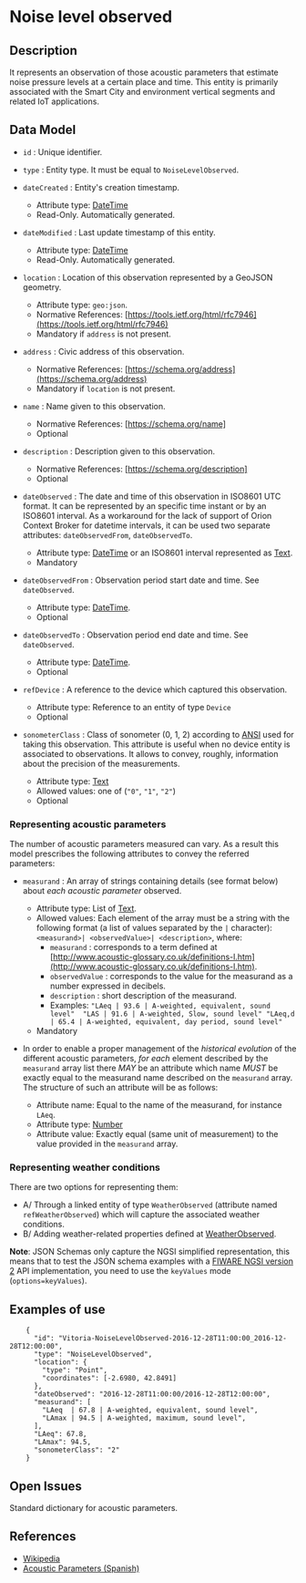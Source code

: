 # Noise level observed

## Description

It represents an observation of those acoustic parameters that estimate noise pressure levels at a certain place and time.
This entity is primarily associated with the Smart City and environment vertical segments and related IoT applications.

## Data Model

+ `id` : Unique identifier. 

+ `type` : Entity type. It must be equal to `NoiseLevelObserved`.

+ `dateCreated` : Entity's creation timestamp.
    + Attribute type: [DateTime](https://schema.org/DateTime)
    + Read-Only. Automatically generated.

+ `dateModified` : Last update timestamp of this entity.
    + Attribute type: [DateTime](https://schema.org/DateTime)
    + Read-Only. Automatically generated.

+ `location` : Location of this observation represented by a GeoJSON geometry. 
    + Attribute type: `geo:json`.
    + Normative References: [https://tools.ietf.org/html/rfc7946](https://tools.ietf.org/html/rfc7946)
    + Mandatory if `address` is not present.

+ `address` : Civic address of this observation.
    + Normative References: [https://schema.org/address](https://schema.org/address)
    + Mandatory if `location` is not present.
    
+ `name` : Name given to this observation.
    + Normative References: [https://schema.org/name]
    + Optional

+ `description` : Description given to this observation.
    + Normative References: [https://schema.org/description]
    + Optional
    
+ `dateObserved` : The date and time of this observation in ISO8601 UTC format.
It can be represented by an specific time instant or by an ISO8601 interval. As a workaround for
the lack of support of Orion Context Broker for datetime intervals, it can be used two separate attributes: `dateObservedFrom`, `dateObservedTo`. 
    + Attribute type: [DateTime](https://schema.org/DateTime) or an ISO8601 interval represented as [Text](https://schema.org/Text). 
    + Mandatory
        
+ `dateObservedFrom` : Observation period start date and time. See `dateObserved`. 
    + Attribute type: [DateTime](https://schema.org/DateTime). 
    + Optional
    
+ `dateObservedTo` : Observation period end date and time. See `dateObserved`. 
    + Attribute type: [DateTime](https://schema.org/DateTime). 
    + Optional
    
+ `refDevice` : A reference to the device which captured this observation.
    + Attribute type: Reference to an entity of type `Device`
    + Optional

+ `sonometerClass` : Class of sonometer (0, 1, 2) according to [ANSI](http://soundmetersource.com/ansi-standards.html)
used for taking this observation. This attribute is useful when no device entity is associated to observations.
It allows to convey, roughly, information about the precision of the measurements. 
    + Attribute type: [Text](https://schema.org/Text)
    + Allowed values: one of (`"0"`, `"1"`, `"2"`)
    + Optional

### Representing acoustic parameters

The number of acoustic parameters measured can vary.
As a result this model prescribes the following attributes to convey the referred parameters: 

+ `measurand` : An array of strings containing details (see format below) about *each acoustic parameter* observed.
    + Attribute type: List of [Text](https://schema.org/Text).
    + Allowed values: Each element of the array must be a string with the following format
    (a list of values separated by the `|` character):
`<measurand>| <observedValue>| <description>`, where:
        + `measurand` : corresponds to a term defined at
        [http://www.acoustic-glossary.co.uk/definitions-l.htm](http://www.acoustic-glossary.co.uk/definitions-l.htm).
        + `observedValue` : corresponds to the value for the measurand as a number expressed in decibels. 
        + `description` : short description of the measurand.
        + Examples:
    `"LAeq | 93.6 | A-weighted, equivalent, sound level"  "LAS | 91.6 | A-weighted, Slow, sound level"
     "LAeq,d | 65.4 | A-weighted, equivalent, day period, sound level"`
    + Mandatory
    
+ In order to enable a proper management of the *historical evolution* of the different acoustic parameters,
*for each* element described by the `measurand` array list there *MAY* be an attribute which name *MUST* be exactly equal to the
measurand name described on the `measurand` array. The structure of such an attribute will be as follows:
    + Attribute name: Equal to the name of the measurand, for instance `LAeq`.
    + Attribute type: [Number](https://schema.org/Number)
    + Attribute value: Exactly equal (same unit of measurement) to the value provided in the `measurand` array.
    
### Representing weather conditions

There are two options for representing them:

+ A/ Through a linked entity of type `WeatherObserved` (attribute named `refWeatherObserved`)
which will capture the associated weather conditions.
+ B/ Adding weather-related properties defined at [WeatherObserved](../../../Weather/WeatherObserved/doc/spec.md).

**Note**: JSON Schemas only capture the NGSI simplified representation, this means that to test the JSON schema examples with
a [FIWARE NGSI version 2](http://fiware.github.io/specifications/ngsiv2/stable) API implementation, you need to use the `keyValues`
mode (`options=keyValues`).

## Examples of use

```
    {
      "id": "Vitoria-NoiseLevelObserved-2016-12-28T11:00:00_2016-12-28T12:00:00",
      "type": "NoiseLevelObserved",
      "location": {
        "type": "Point",
        "coordinates": [-2.6980, 42.8491]
      },
      "dateObserved": "2016-12-28T11:00:00/2016-12-28T12:00:00",
      "measurand": [
        "LAeq  | 67.8 | A-weighted, equivalent, sound level",
        "LAmax | 94.5 | A-weighted, maximum, sound level",
      ],
      "LAeq": 67.8,
      "LAmax": 94.5,
      "sonometerClass": "2"
    }
```

## Open Issues

Standard dictionary for acoustic parameters.

## References

* [Wikipedia](https://en.wikipedia.org/wiki/Sound_level_meter)
* [Acoustic Parameters (Spanish)](http://www.dipucadiz.es/export/sites/default/galeria_de_ficheros/desarrollo_sostenible/docu_cursos_jornadas/acustica_planeamiento_urb/Indices-Acusticos.pdf)
